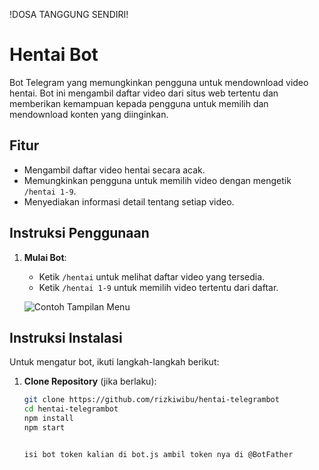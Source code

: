 !DOSA TANGGUNG SENDIRI!
# Hentai Bot

Bot Telegram yang memungkinkan pengguna untuk mendownload video hentai. Bot ini mengambil daftar video dari situs web tertentu dan memberikan kemampuan kepada pengguna untuk memilih dan mendownload konten yang diinginkan.

## Fitur

- Mengambil daftar video hentai secara acak.
- Memungkinkan pengguna untuk memilih video dengan mengetik `/hentai 1-9`.
- Menyediakan informasi detail tentang setiap video.

## Instruksi Penggunaan

1. **Mulai Bot**: 
   - Ketik `/hentai` untuk melihat daftar video yang tersedia.
   - Ketik `/hentai 1-9` untuk memilih video tertentu dari daftar.

   ![Contoh Tampilan Menu](https://files.catbox.moe/jsanv1.jpg)

## Instruksi Instalasi

Untuk mengatur bot, ikuti langkah-langkah berikut:

1. **Clone Repository** (jika berlaku):
   ```bash
   git clone https://github.com/rizkiwibu/hentai-telegrambot
   cd hentai-telegrambot
   npm install
   npm start


   isi bot token kalian di bot.js ambil token nya di @BotFather
   
